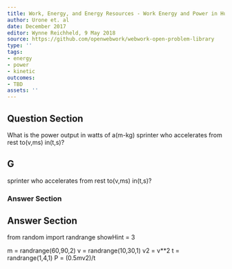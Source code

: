 ```yaml
---
title: Work, Energy, and Energy Resources - Work Energy and Power in Humans
author: Urone et. al
date: December 2017
editor: Wynne Reichheld, 9 May 2018
source: https://github.com/openwebwork/webwork-open-problem-library
type: ''
tags:
- energy
- power
- kinetic
outcomes:
- TBD
assets: ''
---
```


## Question Section 

What is the power output in watts of a(m-kg) sprinter who accelerates from rest to(v,ms) in(t,s)?

## G
sprinter who accelerates from rest to(v,ms) in(t,s)?
### Answer Section


## Answer Section

from random import randrange
showHint = 3

m = randrange(60,90,2)
v = randrange(10,30,1)
v2 = v**2
t = randrange(1,4,1)
P = (0.5*m*v2)/t